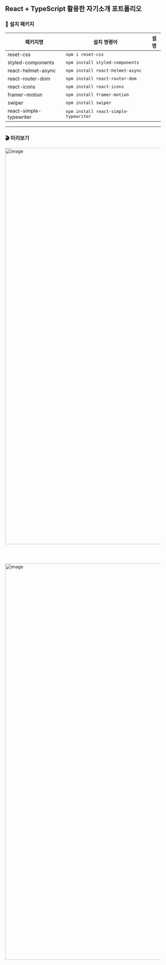 ## React + TypeScript 활용한 자기소개 포트폴리오

### 📁 설치 패키지

| 패키지명                | 설치 명령어                           | 설명 |
| ----------------------- | ------------------------------------- | ---- |
| reset-css               | `npm i reset-css`                     |      |
| styled-components       | `npm install styled-components`       |      |
| react-helmet-async      | `npm install react-helmet-async`      |      |
| react-router-dom        | `npm install react-router-dom`        |      |
| react-icons             | `npm install react-icons`             |      |
| framer-motion           | `npm install framer-motion`           |      |
| swiper                  | `npm install swiper`                  |      |
| react-simple-typewriter | `npm install react-simple-typewriter` |      |

---

### 🎬 미리보기

<img width="1280" alt="image" src="https://github.com/user-attachments/assets/c0c2f5ec-1ad0-4d44-908c-b71e7fb27cc9" />

<br /><br />

<img width="1280" alt="image" src="https://github.com/user-attachments/assets/f29844be-e44c-447e-8d03-682294f8cb14" />
